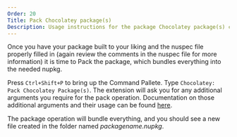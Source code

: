 ```yaml
---
Order: 20
Title: Pack Chocolatey package(s)
Description: Usage instructions for the package Chocolatey package(s) command
---
```


Once you have your package built to your liking and the nuspec file properly filled in (again review the comments in the nuspec file for more information) it is time to Pack the package, which bundles everything into the needed nupkg.

Press `Ctrl+Shift+P` to bring up the Command Pallete. Type `Chocolatey: Pack Chocolatey Package(s)`. The extension will ask you for any additional arguments you require for the pack operation. Documentation on those additional arguments and their usage can be found [here]('https://github.com/chocolatey/choco/wiki/CommandsPack').

The package operation will bundle everything, and you should see a new file created in the folder named _packagename.nupkg_.
